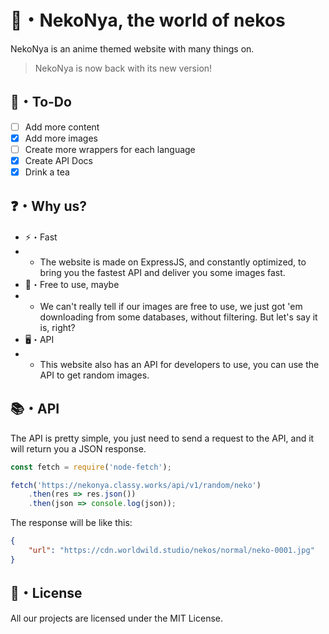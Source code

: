 # 🌿・NekoNya, the world of nekos

NekoNya is an anime themed website with many things on.

> NekoNya is now back with its new version!

## 📝・To-Do

- [ ] Add more content
- [x] Add more images
- [ ] Create more wrappers for each language
- [x] Create API Docs
- [x] Drink a tea

## ❓・Why us?

- ⚡・Fast
- - The website is made on ExpressJS, and constantly optimized, to bring you the fastest API and deliver you some images fast.
- 📜・Free to use, maybe
- - We can't really tell if our images are free to use, we just got 'em downloading from some databases, without filtering. But let's say it is, right?
- 🖥・API
- - This website also has an API for developers to use, you can use the API to get random images.

## 📚・API

The API is pretty simple, you just need to send a request to the API, and it will return you a JSON response.
```js
const fetch = require('node-fetch');

fetch('https://nekonya.classy.works/api/v1/random/neko')
    .then(res => res.json())
    .then(json => console.log(json));
```
The response will be like this:
```json
{
    "url": "https://cdn.worldwild.studio/nekos/normal/neko-0001.jpg"
}
```

## 📜・License

All our projects are licensed under the MIT License.
